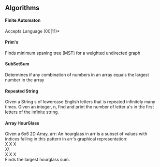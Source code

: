 ## Algorithms

#### Finite Automaton
Accepts Language (00|11)*

#### Prim's
Finds minimum spaning tree (MST) for
a weighted undirected graph

#### SubSetSum
Determines if any combination of numbers in an array
equals the largest number in the array

#### Repeated String
Given a String s of lowercase English letters that is repeated infinitely many times. Given an integer, n, find and print the number of letter a's in the first  letters of the infinite string.

#### Array HourGlass
Given a 6x6 2D Array, arr: An hourglass in arr is a subset of values with indices falling in this pattern in arr's graphical representation:\
X X X\
  X\  
X X X\
Finds the largest hourglass sum.  
